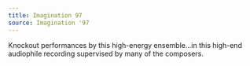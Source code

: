 ```yaml
---
title: Imagination 97
source: Imagination '97
---
```

Knockout performances by this high-energy ensemble...in this high-end audiophile recording supervised by many of the composers.